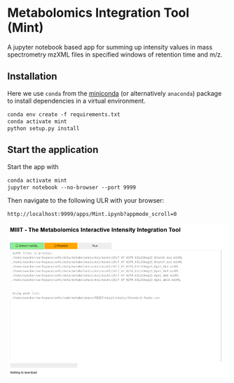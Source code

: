 # Metabolomics Integration Tool (Mint)

A jupyter notebook based app for summing up intensity values in mass spectrometry mzXML files in specified windows of retention time and m/z.

## Installation

Here we use `conda` from the [miniconda](https://conda.io/en/latest/miniconda.html) 
(or alternatively `anaconda`) package to install dependencies in a virtual environment.

    conda env create -f requirements.txt
    conda activate mint
    python setup.py install

## Start the application

Start the app with

    conda activate mint
    jupyter notebook --no-browser --port 9999

Then navigate to the following ULR with your browser:

    http://localhost:9999/apps/Mint.ipynb?appmode_scroll=0


![Demo Image](./image/mint.png "Demo image")
